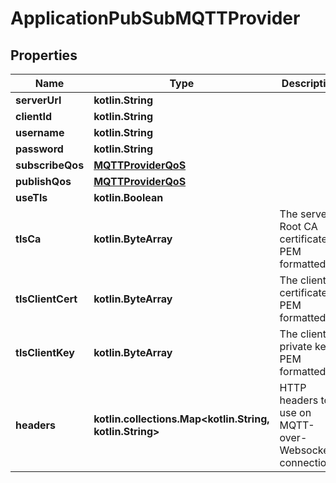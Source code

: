
# ApplicationPubSubMQTTProvider

## Properties
Name | Type | Description | Notes
------------ | ------------- | ------------- | -------------
**serverUrl** | **kotlin.String** |  |  [optional]
**clientId** | **kotlin.String** |  |  [optional]
**username** | **kotlin.String** |  |  [optional]
**password** | **kotlin.String** |  |  [optional]
**subscribeQos** | [**MQTTProviderQoS**](MQTTProviderQoS.md) |  |  [optional]
**publishQos** | [**MQTTProviderQoS**](MQTTProviderQoS.md) |  |  [optional]
**useTls** | **kotlin.Boolean** |  |  [optional]
**tlsCa** | **kotlin.ByteArray** | The server Root CA certificate. PEM formatted. |  [optional]
**tlsClientCert** | **kotlin.ByteArray** | The client certificate. PEM formatted. |  [optional]
**tlsClientKey** | **kotlin.ByteArray** | The client private key. PEM formatted. |  [optional]
**headers** | **kotlin.collections.Map&lt;kotlin.String, kotlin.String&gt;** | HTTP headers to use on MQTT-over-Websocket connections. |  [optional]




